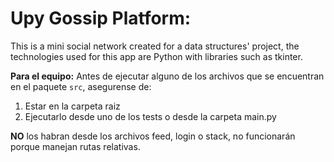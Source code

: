 # Upy Gossip Platform:
This is a mini social network created for a data structures' project, the technologies used for this app are Python with libraries such as tkinter.

**Para el equipo:** Antes de ejecutar alguno de los archivos que se encuentran en el paquete `src`, asegurense de:
1. Estar en la carpeta raiz
2. Ejecutarlo desde uno de los tests o desde la carpeta main.py

**NO** los habran desde los archivos feed, login o stack, no funcionarán porque manejan rutas relativas.